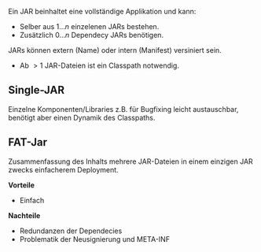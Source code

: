 Ein JAR beinhaltet eine vollständige Applikation und kann:
- Selber aus $1\dots n$ einzelenen JARs bestehen.
- Zusätzlich $0\dots n$ Dependecy JARs benötigen.

JARs können extern (Name) oder intern (Manifest) versiniert sein.
- Ab $>1$ JAR-Dateien ist ein Classpath notwendig.

## Single-JAR
Einzelne Komponenten/Libraries z.B. für Bugfixing leicht austauschbar, benötigt aber einen Dynamik des Classpaths.

## FAT-Jar
Zusammenfassung des Inhalts mehrere JAR-Dateien in einem einzigen JAR zwecks einfacherem Deployment.

**Vorteile**
- Einfach

**Nachteile**
- Redundanzen der Dependecies
- Problematik der Neusignierung und META-INF
